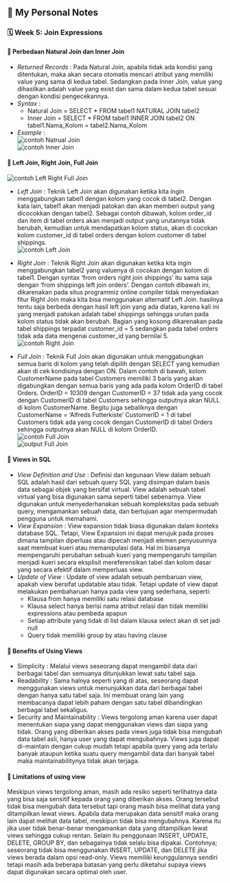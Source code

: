 ## 📘 My Personal Notes

### 🗓️ Week 5: Join Expressions

#### 📍 Perbedaan Natural Join dan Inner Join
- _Returned Records_ : Pada Natural Join, apabila tidak ada kondisi yang ditentukan, maka akan secara otomatis mencari atribut yang memiliki value yang sama di kedua tabel. Sedangkan pada Inner Join, value yang dihasilkan adalah value yang exist dan sama dalam kedua tabel sesuai dengan kondisi pengecekannya.
- _Syntax_ :
  - Natural Join = SELECT * FROM tabel1 NATURAL JOIN tabel2
  - Inner Join = SELECT * FROM tabel1 INNER JOIN tabel2 ON tabel1.Nama_Kolom = tabel2.Nama_Kolom
- _Example_ :\
  ![contoh Natrual Join](contohNaturalJoin.jpg)\
  ![contoh Inner Join](contohInnerJoin.jpg)

#### 📍 Left Join, Right Join, Full Join
![contoh Left Right Full Join](contohLeftRightFullJoin.jpg)
- _Left Join_ : Teknik Left Join akan digunakan ketika kita ingin menggabungkan tabel1 dengan kolom yang cocok di tabel2. Dengan kata lain, tabel1 akan menjadi patokan dan akan memberi output yang dicocokkan dengan tabel2. Sebagai contoh dibawah, kolom order_id dan item di tabel orders akan menjadi output yang urutannya tidak berubah, kemudian untuk mendapatkan kolom status, akan di cocokan kolom customer_id di tabel orders dengan kolom customer di tabel shippings.\
  ![contoh Left Join](contohLeftJoin.jpg)
  
- _Right Join_ : Teknik Right Join akan digunakan ketika kita ingin menggabungkan tabel2 yang valuenya di cocokan dengan kolom di tabel1. Dengan syntax ‘from orders right join shippings’ itu sama saja dengan ‘from shippings left join orders’. Dengan contoh dibawah ini, dikarenakan pada situs programmiz online compiler tidak menyediakan fitur Right Join maka kita bisa menggunakan alternatif Left Join. hasilnya tentu saja berbeda dengan hasil left join yang ada diatas, karena kali ini yang menjadi patokan adalah tabel shippings sehingga urutan pada kolom status tidak akan berubah. Bagian yang kosong dikarenakan pada tabel shippings terpadat customer_id = 5 sedangkan pada tabel orders tidak ada data mengenai customer_id yang bernilai 5.
  ![contoh Right Join](contohRightJoin.jpg)
  
- _Full Join_ : Teknik Full Join akan digunakan untuk menggabungkan semua baris di kolom yang telah dipilih dengan SELECT yang kemudian akan di cek kondisinya dengan ON. Dalam contoh di bawah, kolom CustomerName pada tabel Customers memiliki 3 baris yang akan digabungkan dengan semua baris yang ada pada kolom OrderID di tabel Orders. OrderID = 10309 dengan CustomerID = 37 tidak ada yang cocok dengan CustomerID di tabel Customers sehingga outputnya akan NULL di kolom CustomerName. Begitu juga sebaliknya dengan CustomerName = ‘Alfreds Futterkiste’ CustomerID = 1 di tabel Customers tidak ada yang cocok dengan CustomerID di tabel Orders sehingga outputnya akan NULL di kolom OrderID.\
  ![contoh Full Join](contohFullJoin.jpg)\
  ![output Full Join](outputFullJoin.jpg)

#### 📍 Views in SQL
- _View Definition and Use_ : Definisi dan kegunaan View dalam sebuah SQL adalah hasil dari sebuah query SQL yang disimpan dalam basis data sebagai objek yang
bersifat virtual. View adalah sebuah tabel virtual yang bisa digunakan sama seperti tabel sebenarnya. View digunakan untuk menyederhanakan sebuah kompleksitas pada sebuah query, mengamankan sebuah data, dan bertujuan agar mempermudah pengguna untuk memahami.
- _View Expansion_ : View expansion tidak biasa digunakan dalam konteks database SQL. Tetapi, View Expansion ini dapat merujuk pada proses dimana tampilan diperluas atau dipecah menjadi elemen penyusunnya saat membuat kueri atau memanipulasi data. Hal ini biasanya mempengaruhi perubahan sebuah kueri yang mempengaruhi tampilan menjadi kueri secara eksplisit mereferensikan tabel dan kolom dasar yang secara efektif dalam memperluas view.
- _Update of View_ : Update of view adalah sebuah pembaruan view, apakah view bersifat updatable atau tidak. Tetapi update of view dapat melakukan pembaharuan hanya pada view yang sederhana, seperti:
  - Klausa from hanya memiliki satu relasi database
  - Klausa select hanya berisi nama atribut relasi dan tidak memiliki expressions atau pembeda apapun
  - Setiap attribute yang tidak di list dalam klausa select akan di set jadi null
  - Query tidak memiliki group by atau having clause

#### 📍 Benefits of Using Views
- Simplicity : Melalui views seseorang dapat mengambil data dari berbagai tabel dan semuanya ditunjukkan lewat satu tabel saja.
- Readability : Sama halnya seperti yang di atas, seseorang dapat menggunakan views untuk menunjukkan data dari berbagai tabel dengan hanya satu tabel saja. Ini membuat orang lain yang membacanya dapat lebih paham dengan satu tabel dibandingkan berbagai tabel sekaligus.
- Security and Maintainability : Views tergolong aman karena user dapat menentukan siapa yang dapat menggunakan views dan siapa yang tidak. Orang yang diberikan akses pada views juga tidak bisa mengubah data tabel asli, hanya user yang dapat mengubahnya. Views juga dapat di-maintain dengan cukup mudah tetapi apabila query yang ada terlalu banyak ataupun ketika suatu query mengambil data dari banyak tabel maka maintainabilitynya tidak akan terjaga.

#### 📍 Limitations of using view
Meskipun views tergolong aman, masih ada resiko seperti terlihatnya data yang bisa saja sensitif kepada orang yang diberikan akses. Orang tersebut tidak bisa mengubah data tersebut tapi orang masih bisa melihat data yang ditampilkan lewat views. Apabila data merupakan data sensitif maka orang lain dapat melihat data tabel, meskipun tidak bisa mengubahnya. Karena itu
jika user tidak benar-benar mengamankan data yang ditampilkan lewat views sehingga cukup rentan. Selain itu penggunaan INSERT, UPDATE, DELETE, GROUP BY, dan sebagainya tidak selalu bisa dipakai. Contohnya; seseorang tidak bisa menggunakan INSERT, UPDATE, dan DELETE jika views berada dalam opsi read-only. Views memiliki keunggulannya sendiri tetapi masih
ada beberapa batasan yang perlu diketahui supaya views dapat digunakan secara optimal oleh user.
